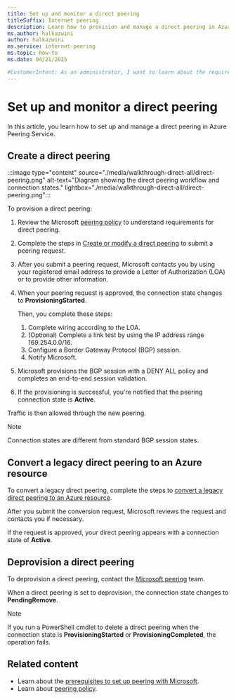 ```yaml
---
title: Set up and monitor a direct peering
titleSuffix: Internet peering
description: Learn how to provision and manage a direct peering in Azure Peering Service.
ms.author: halkazwini
author: halkazwini
ms.service: internet-peering
ms.topic: how-to
ms.date: 04/21/2025

#CustomerIntent: As an administrator, I want to learn about the requirements to create a direct peering in Azure Peering Service, so I can provision and manage direct peerings.
---
```


# Set up and monitor a direct peering

In this article, you learn how to set up and manage a direct peering in Azure Peering Service.

## Create a direct peering

:::image type="content" source="./media/walkthrough-direct-all/direct-peering.png" alt-text="Diagram showing the direct peering workflow and connection states." lightbox="./media/walkthrough-direct-all/direct-peering.png":::

To provision a direct peering:

1. Review the Microsoft [peering policy](policy.md) to understand requirements for direct peering.
1. Complete the steps in [Create or modify a direct peering](howto-direct-powershell.md) to submit a peering request.
1. After you submit a peering request, Microsoft contacts you by using your registered email address to provide a Letter of Authorization (LOA) or to provide other information.
1. When your peering request is approved, the connection state changes to **ProvisioningStarted**.

   Then, you complete these steps:

    1. Complete wiring according to the LOA.
    1. (Optional) Complete a link test by using the IP address range 169.254.0.0/16.
    1. Configure a Border Gateway Protocol (BGP) session.
    1. Notify Microsoft.

1. Microsoft provisions the BGP session with a DENY ALL policy and completes an end-to-end session validation.
1. If the provisioning is successful, you're notified that the peering connection state is **Active**.

Traffic is then allowed through the new peering.

> [!NOTE]
> Connection states are different from standard BGP session states.

## Convert a legacy direct peering to an Azure resource

To convert a legacy direct peering, complete the steps to [convert a legacy direct peering to an Azure resource](howto-legacy-direct-portal.md).

After you submit the conversion request, Microsoft reviews the request and contacts you if necessary.

If the request is approved, your direct peering appears with a connection state of **Active**.

## Deprovision a direct peering

To deprovision a direct peering, contact the [Microsoft peering](mailto:peering@microsoft.com) team.

When a direct peering is set to deprovision, the connection state changes to **PendingRemove**.

> [!NOTE]
> If you run a PowerShell cmdlet to delete a direct peering when the connection state is **ProvisioningStarted** or **ProvisioningCompleted**, the operation fails.

## Related content

- Learn about the [prerequisites to set up peering with Microsoft](prerequisites.md).
- Learn about [peering policy](policy.md).
